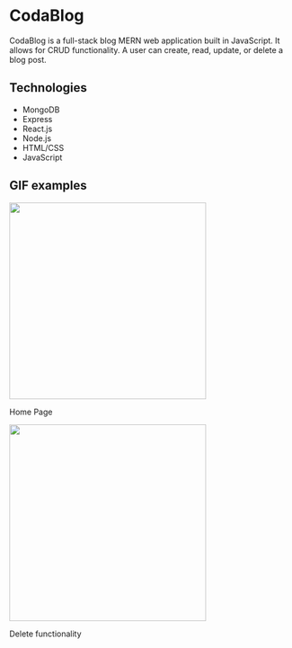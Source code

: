 # CodaBlog
CodaBlog is a full-stack blog MERN web application built in JavaScript. 
It allows for CRUD functionality. A user can create, read, update, or delete a blog post. 

## Technologies
- MongoDB
- Express
- React.js
- Node.js
- HTML/CSS
- JavaScript

## GIF examples
<p>
  <image src='cb_gifs/cb_home.gif' width=350><br>
</p>
Home Page

<p>
  <image src='cb_gifs/cb_delete.gif' width=350><br>
</p>
Delete functionality
